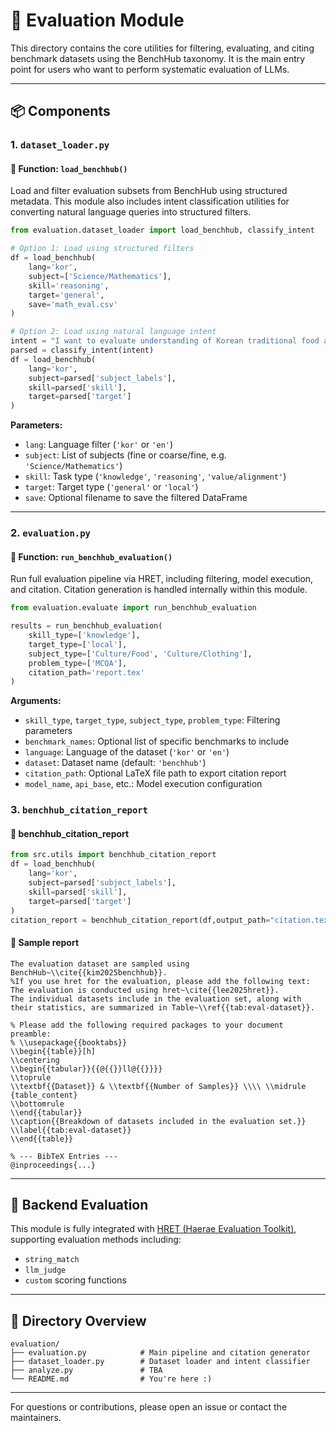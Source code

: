 # 📘 Evaluation Module

This directory contains the core utilities for filtering, evaluating, and citing benchmark datasets using the BenchHub taxonomy. It is the main entry point for users who want to perform systematic evaluation of LLMs.

---

## 📦 Components

### 1. `dataset_loader.py`

#### 🔹 Function: `load_benchhub()`

Load and filter evaluation subsets from BenchHub using structured metadata. This module also includes intent classification utilities for converting natural language queries into structured filters.

```python
from evaluation.dataset_loader import load_benchhub, classify_intent

# Option 1: Load using structured filters
df = load_benchhub(
    lang='kor',
    subject=['Science/Mathematics'],
    skill='reasoning',
    target='general',
    save='math_eval.csv'
)

# Option 2: Load using natural language intent
intent = "I want to evaluate understanding of Korean traditional food and clothing."
parsed = classify_intent(intent)
df = load_benchhub(
    lang='kor',
    subject=parsed['subject_labels'],
    skill=parsed['skill'],
    target=parsed['target']
)
```

**Parameters:**

* `lang`: Language filter (`'kor'` or `'en'`)
* `subject`: List of subjects (fine or coarse/fine, e.g. `'Science/Mathematics'`)
* `skill`: Task type (`'knowledge'`, `'reasoning'`, `'value/alignment'`)
* `target`: Target type (`'general'` or `'local'`)
* `save`: Optional filename to save the filtered DataFrame

---

### 2. `evaluation.py`

#### 🔹 Function: `run_benchhub_evaluation()`

Run full evaluation pipeline via HRET, including filtering, model execution, and citation. Citation generation is handled internally within this module.

```python
from evaluation.evaluate import run_benchhub_evaluation

results = run_benchhub_evaluation(
    skill_type=['knowledge'],
    target_type=['local'],
    subject_type=['Culture/Food', 'Culture/Clothing'],
    problem_type=['MCQA'],
    citation_path='report.tex'
)
```

**Arguments:**

* `skill_type`, `target_type`, `subject_type`, `problem_type`: Filtering parameters
* `benchmark_names`: Optional list of specific benchmarks to include
* `language`: Language of the dataset (`'kor'` or `'en'`)
* `dataset`: Dataset name (default: `'benchhub'`)
* `citation_path`: Optional LaTeX file path to export citation report
* `model_name`, `api_base`, etc.: Model execution configuration

### 3. `benchhub_citation_report`
#### 🔹 benchhub_citation_report
```python
from src.utils import benchhub_citation_report
df = load_benchhub(
    lang='kor',
    subject=parsed['subject_labels'],
    skill=parsed['skill'],
    target=parsed['target']
)
citation_report = benchhub_citation_report(df,output_path="citation.tex") 
```
#### 🔹 Sample report
```
The evaluation dataset are sampled using BenchHub~\\cite{{kim2025benchhub}}. 
%If you use hret for the evaluation, please add the following text: The evaluation is conducted using hret~\cite{{lee2025hret}}.
The individual datasets include in the evaluation set, along with their statistics, are summarized in Table~\\ref{{tab:eval-dataset}}.

% Please add the following required packages to your document preamble:
% \\usepackage{{booktabs}}
\\begin{{table}}[h]
\\centering
\\begin{{tabular}}{{@{{}}ll@{{}}}}
\\toprule
\\textbf{{Dataset}} & \\textbf{{Number of Samples}} \\\\ \\midrule
{table_content}
\\bottomrule
\\end{{tabular}}
\\caption{{Breakdown of datasets included in the evaluation set.}}
\\label{{tab:eval-dataset}}
\\end{{table}}

% --- BibTeX Entries ---
@inproceedings{...}
```
---

## 🧪 Backend Evaluation

This module is fully integrated with [HRET (Haerae Evaluation Toolkit)](https://github.com/HAE-RAE/haerae-evaluation-toolkit/), supporting evaluation methods including:

* `string_match`
* `llm_judge`
* `custom` scoring functions

---

## 📂 Directory Overview

```
evaluation/
├── evaluation.py            # Main pipeline and citation generator
├── dataset_loader.py        # Dataset loader and intent classifier
├── analyze.py               # TBA
└── README.md                # You're here :)
```

---

For questions or contributions, please open an issue or contact the maintainers.
